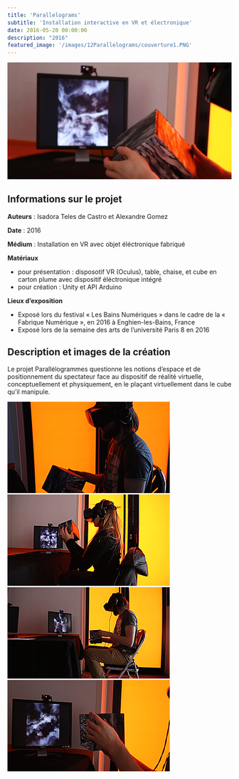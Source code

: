 ```yaml
---
title: 'Parallelograms'
subtitle: 'Installation interactive en VR et électronique'
date: 2016-05-20 00:00:00
description: "2016"
featured_image: '/images/12Parallelograms/couverture1.PNG'
---
```


![](/images/12Parallelograms/galerie01/3.PNG)

## Informations sur le projet

**Auteurs** : Isadora Teles de Castro et Alexandre Gomez
	
**Date** : 	2016
	
**Médium** : Installation en VR avec objet éléctronique fabriqué
	
**Matériaux**

* pour présentation : disposotif VR (Oculus), table, chaise, et cube en carton plume avec dispositif éléctronique intégré
* pour création : Unity et API Arduino
	
**Lieux d’exposition**

* Exposé lors du festival « Les Bains Numériques » dans le cadre de la « Fabrique Numérique », en 2016 à Enghien-les-Bains, France 
* Exposé lors de la semaine des arts de l’université Paris 8 en 2016

## Description et images de la création

Le projet Parallélogrammes questionne les notions d’espace et de positionnement du spectateur face au dispositif de réalité virtuelle,  conceptuellement et physiquement, en le plaçant virtuellement dans le cube qu’il manipule.

<div class="gallery" data-columns="4">
    <img src="/images/12Parallelograms/galerie01/1.gif">
    <img src="/images/12Parallelograms/galerie01/2.gif">
    <img src="/images/12Parallelograms/galerie01/4.gif">
    <img src="/images/12Parallelograms/galerie01/5.gif">
</div>